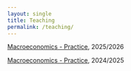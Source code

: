 ```yaml
---
layout: single
title: Teaching
permalink: /teaching/
---
```



[Macroeconomics - Practice](https://www.unive.it/data/course/469369), 2025/2026

[Macroeconomics - Practice](https://www.unive.it/data/course/469369), 2024/2025
